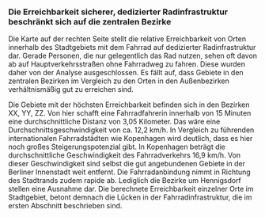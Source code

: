### Die Erreichbarkeit sicherer, dedizierter Radinfrastruktur beschränkt sich auf die zentralen Bezirke

Die Karte auf der rechten Seite stellt die relative Erreichbarkeit von Orten innerhalb des Stadtgebiets mit dem Fahrrad 
auf dedizierter Radinfrastruktur dar. Gerade Personen, die nur gelegentlich das Rad nutzen, sehen oft davon ab auf 
Hauptverkehrsstraßen ohne Fahrradweg zu fahren. Diese wurden daher von der Analyse ausgeschlossen. Es fällt auf, dass 
Gebiete in den zentralen Bezirken im Vergleich zu den Orten in den Außenbezirken verhältnismäßig gut zu erreichen sind.


Die Gebiete mit der höchsten Erreichbarkeit befinden sich in den Bezirken XX, YY, ZZ. Von hier schafft eine 
Fahrradfahrerin innerhalb von 15 Minuten eine durchschnittliche Distanz von 3,05 Kilometer. Das wäre eine 
Durchschnittsgeschwindigkeit von ca. 12,2 km/h. In Vergleich zu führenden internationalen Fahrradstädten wie Kopenhagen 
wird deutlich, dass es hier noch großes Steigerungspotenzial gibt. In Kopenhagen beträgt die durchschnittliche
Geschwindigkeit des Fahrradverkehrs 16,9 km/h. Von dieser Geschwindigkeit sind selbst die gut angebundenen Gebiete in
der Berliner Innenstadt weit entfernt. Die Fahrradanbindung nimmt in Richtung des Stadtrands zudem rapide ab. Lediglich
die Bezirke um Hennigsdorf stellen eine Ausnahme dar. Die berechnete Erreichbarkeit einzelner Orte im Stadtgebiet,
betont demnach die Lücken in der Fahrradinfrastruktur, die im ersten Abschnitt beschrieben sind.  
